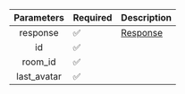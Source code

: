 | Parameters  | Required           | Description             |
|:-----------:|--------------------|-------------------------|
|  response   | :white_check_mark: | [Response](Response.md) |
|     id      | :white_check_mark: |                         |
|   room_id   | :white_check_mark: |                         |
| last_avatar | :white_check_mark: |                         |